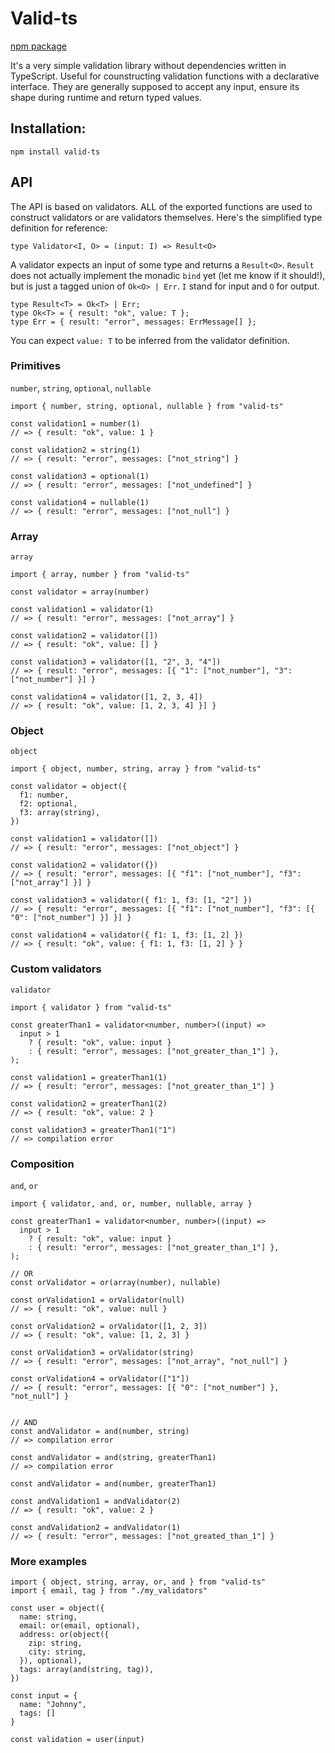 # Valid-ts

[npm package](https://www.npmjs.com/package/valid-ts)

It's a very simple validation library without dependencies written in TypeScript. Useful for counstructing validation functions with a declarative interface. They are generally supposed to accept any input, ensure its shape during runtime and return typed values.

## Installation:

`npm install valid-ts`

## API

The API is based on validators. ALL of the exported functions are used to construct validators or are validators themselves. Here's the simplified type definition for reference:

```
type Validator<I, O> = (input: I) => Result<O>
```

A validator expects an input of some type and returns a `Result<O>`. `Result` does not actually implement the monadic `bind` yet (let me know if it should!), but is just a tagged union of `Ok<O> | Err`. `I` stand for input and `O` for output.

```
type Result<T> = Ok<T> | Err;
type Ok<T> = { result: "ok", value: T };
type Err = { result: "error", messages: ErrMessage[] };
```

You can expect `value: T` to be inferred from the validator definition.

### Primitives

`number`, `string`, `optional`, `nullable`

```
import { number, string, optional, nullable } from "valid-ts"

const validation1 = number(1)
// => { result: "ok", value: 1 }

const validation2 = string(1)
// => { result: "error", messages: ["not_string"] }

const validation3 = optional(1)
// => { result: "error", messages: ["not_undefined"] }

const validation4 = nullable(1)
// => { result: "error", messages: ["not_null"] }
```

### Array

`array`

```
import { array, number } from "valid-ts"

const validator = array(number)

const validation1 = validator(1)
// => { result: "error", messages: ["not_array"] }

const validation2 = validator([])
// => { result: "ok", value: [] }

const validation3 = validator([1, "2", 3, "4"])
// => { result: "error", messages: [{ "1": ["not_number"], "3": ["not_number"] }] }

const validation4 = validator([1, 2, 3, 4])
// => { result: "ok", value: [1, 2, 3, 4] }] }
```

### Object

`object`

```
import { object, number, string, array } from "valid-ts"

const validator = object({
  f1: number,
  f2: optional,
  f3: array(string),
})

const validation1 = validator([])
// => { result: "error", messages: ["not_object"] }

const validation2 = validator({})
// => { result: "error", messages: [{ "f1": ["not_number"], "f3": ["not_array"] }] }

const validation3 = validator({ f1: 1, f3: [1, "2"] })
// => { result: "error", messages: [{ "f1": ["not_number"], "f3": [{ "0": ["not_number"] }] }] }

const validation4 = validator({ f1: 1, f3: [1, 2] })
// => { result: "ok", value: { f1: 1, f3: [1, 2] } }
```

### Custom validators

`validator`

```
import { validator } from "valid-ts"

const greaterThan1 = validator<number, number>((input) =>
  input > 1
    ? { result: "ok", value: input }
    : { result: "error", messages: ["not_greater_than_1"] },
);

const validation1 = greaterThan1(1)
// => { result: "error", messages: ["not_greater_than_1"] }

const validation2 = greaterThan1(2)
// => { result: "ok", value: 2 }

const validation3 = greaterThan1("1")
// => compilation error
```

### Composition

`and`, `or`

```
import { validator, and, or, number, nullable, array }

const greaterThan1 = validator<number, number>((input) =>
  input > 1
    ? { result: "ok", value: input }
    : { result: "error", messages: ["not_greater_than_1"] },
);

// OR
const orValidator = or(array(number), nullable)

const orValidation1 = orValidator(null)
// => { result: "ok", value: null }

const orValidation2 = orValidator([1, 2, 3])
// => { result: "ok", value: [1, 2, 3] }

const orValidation3 = orValidator(string)
// => { result: "error", messages: ["not_array", "not_null"] }

const orValidation4 = orValidator(["1"])
// => { result: "error", messages: [{ "0": ["not_number"] }, "not_null"] }


// AND
const andValidator = and(number, string)
// => compilation error

const andValidator = and(string, greaterThan1)
// => compilation error

const andValidator = and(number, greaterThan1)

const andValidation1 = andValidator(2)
// => { result: "ok", value: 2 }

const andValidation2 = andValidator(1)
// => { result: "error", messages: ["not_greated_than_1"] }
```

### More examples

```
import { object, string, array, or, and } from "valid-ts"
import { email, tag } from "./my_validators"

const user = object({
  name: string,
  email: or(email, optional),
  address: or(object({
    zip: string,
    city: string,
  }), optional),
  tags: array(and(string, tag)),
})

const input = {
  name: "Johnny",
  tags: []
}

const validation = user(input)
```

